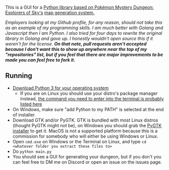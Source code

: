 This is a GUI for a [Python library based on ](https://github.com/SkyTemple/dungeon-eos/) [Pokémon Mystery Dungeon: Explorers of Sky's](https://bulbapedia.bulbagarden.net/wiki/Pok%C3%A9mon_Mystery_Dungeon:_Explorers_of_Sky) [map generation system.](https://github.com/SkyTemple/dungeon-eos/)

*Employers looking at my Github profile, for any reason, should not take this as an example of my programming skills. I am much better with Golang and Javascript then I am Python. I also tried for four days to rewrite the original library in Golang and gave up. I honestly wouldn't open source this if it weren't for the license.* ***On that note, pull requests aren't accepted because I don't want this to show up anywhere near the top of my "repositories" list, but if you feel that there are major improvements to be made you can feel free to fork it.***

## Running

- [Download Python 3 for your operating system](https://www.python.org/downloads/)
    - If you are on Linux you should use your distro's package manager instead, [the command you need to enter into the terminal is probably listed here](https://command-not-found.com/python)
- On Windows, make sure "add Python to my PATH" is selected at the end of installer.
- Download GTK and/or PyGTK. GTK is bundled with most Linux distros (thought PyGTK might not be), on Windows you should grab the [PyGTK installer](https://download.gnome.org/binaries/win32/pygtk/2.22/) to get it. MacOS is not a supported platform because this is a commission for somebody who will either be using Windows or Linux.
- Open `cmd.exe` on Windows or the Terminal on Linux, and type `cd <whatever folder you extract these files to>`
- Do `python main.py`
- You should see a GUI for generating your dungeon, but if you don't you can feel free to DM me on Discord or open an issue on the issues page.